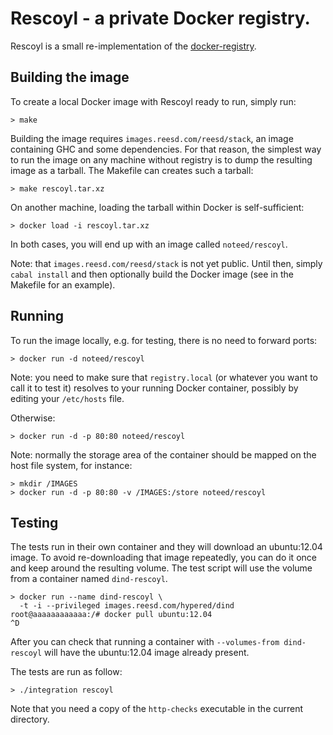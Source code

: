 # Rescoyl - a private Docker registry.

Rescoyl is a small re-implementation of the
[docker-registry](https://github.com/docker/docker-registry).

## Building the image

To create a local Docker image with Rescoyl ready to run, simply run:

    > make

Building the image requires `images.reesd.com/reesd/stack`, an image containing
GHC and some dependencies. For that reason, the simplest way to run the image
on any machine without registry is to dump the resulting image as a tarball.
The Makefile can creates such a tarball:

    > make rescoyl.tar.xz

On another machine, loading the tarball within Docker is self-sufficient:

    > docker load -i rescoyl.tar.xz

In both cases, you will end up with an image called `noteed/rescoyl`.

Note: that `images.reesd.com/reesd/stack` is not yet public. Until then, simply
`cabal install` and then optionally build the Docker image (see in the Makefile
for an example).

## Running

To run the image locally, e.g. for testing, there is no need to forward ports:

    > docker run -d noteed/rescoyl

Note: you need to make sure that `registry.local` (or whatever you want to call
it to test it) resolves to your running Docker container, possibly by editing
your `/etc/hosts` file.

Otherwise:

    > docker run -d -p 80:80 noteed/rescoyl

Note: normally the storage area of the container should be mapped on the host
file system, for instance:

    > mkdir /IMAGES
    > docker run -d -p 80:80 -v /IMAGES:/store noteed/rescoyl

## Testing

The tests run in their own container and they will download an ubuntu:12.04
image. To avoid re-downloading that image repeatedly, you can do it once and
keep around the resulting volume. The test script will use the volume from a
container named `dind-rescoyl`.

    > docker run --name dind-rescoyl \
      -t -i --privileged images.reesd.com/hypered/dind
    root@aaaaaaaaaaaa:/# docker pull ubuntu:12.04
    ^D

After you can check that running a container with `--volumes-from dind-rescoyl`
will have the ubuntu:12.04 image already present.

The tests are run as follow:

    > ./integration rescoyl

Note that you need a copy of the `http-checks` executable in the current
directory.
